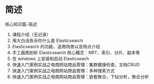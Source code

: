 # 简述

核心知识篇-简述

1. 课程介绍（无记录）
2. 用大白话告诉你什么是 Elasticsearch
3. Elasticsearch 的功能、适用场景以及特点介绍
4. 手工画图剖析 Elasticsearch 核心概念：NRT、索引、分片、副本等
5. 在 windows 上安装和启动 Elasticseach
6. 快速入门案例实战之电商网站商品管理：集群健康检查，文档CRUD
7. 快速入门案例实战之电商网站商品管理：多种搜索方式
8. 快速入门案例实战之电商网站商品管理：嵌套聚合，下钻分析，聚合分析
